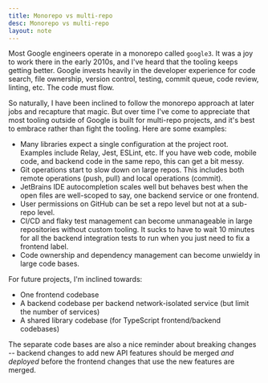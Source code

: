 ```yaml
---
title: Monorepo vs multi-repo
desc: Monorepo vs multi-repo
layout: note
---
```


Most Google engineers operate in a monorepo called `google3`. It was a joy to work there in the early 2010s, and I've heard that the tooling keeps getting better. Google invests heavily in the developer experience for code search, file ownership, version control, testing, commit queue, code review, linting, etc. The code must flow.

So naturally, I have been inclined to follow the monorepo approach at later jobs and recapture that magic. But over time I've come to appreciate that most tooling outside of Google is built for multi-repo projects, and it's best to embrace rather than fight the tooling. Here are some examples:

- Many libraries expect a single configuration at the project root. Examples include Relay, Jest, ESLint, etc. If you have web code, mobile code, and backend code in the same repo, this can get a bit messy.
- Git operations start to slow down on large repos. This includes both remote operations (push, pull) and local operations (commit).
- JetBrains IDE autocompletion scales well but behaves best when the open files are well-scoped to say, one backend service or one frontend.
- User permissions on GitHub can be set a repo level but not at a sub-repo level.
- CI/CD and flaky test management can become unmanageable in large repositories without custom tooling. It sucks to have to wait 10 minutes for all the backend integration tests to run when you just need to fix a frontend label.
- Code ownership and dependency management can become unwieldy in large code bases.

For future projects, I'm inclined towards:

- One frontend codebase
- A backend codebase per backend network-isolated service (but limit the number of services)
- A shared library codebase (for TypeScript frontend/backend codebases)

The separate code bases are also a nice reminder about breaking changes -- backend changes to add new API features should be merged _and deployed_ before the frontend changes that use the new features are merged.
